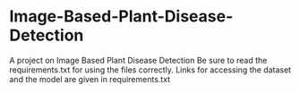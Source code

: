 # Image-Based-Plant-Disease-Detection

A project on Image Based Plant Disease Detection
Be sure to read the requirements.txt for using the files correctly.
Links for accessing the dataset and the model are given in requirements.txt



